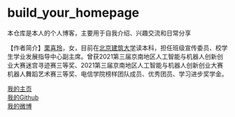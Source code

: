 # build_your_homepage
本仓库是本人的个人博客，主要用于自我介绍、兴趣交流和日常分享

【作者简介】[栗喜玲](http://www.Lixiling.com/)，女，目前在[北京建筑大学](https://www.bucea.edu.cn/)读本科，担任班级宣传委员、校学生学业发展指导中心副主席。曾获2021第三届京南地区人工智能与机器人创新创业大赛迷宫寻迹赛三等奖、2021第三届京南地区人工智能与机器人创新创业大赛机器人舞蹈艺术赛三等奖、电信学院榜样团队成员、优秀团员、学习进步奖学金。
     
[我的主页](http://www.Lixiling.com/)   
[我的Github](https://github.com/Samantha5252)     
[我的微博](https://weibo.com/u/5217864380)      


